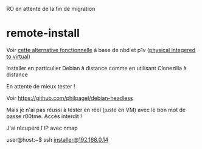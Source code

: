 RO en attente de la fin de migration







































# remote-install
Voir [cette alternative fonctionnelle](https://github.com/lenainjaune/nbd_remote_disk) à base de nbd et p1v ([physical integered to virtual](https://github.com/lenainjaune/p2v_vs_v2p_vs_p1v#p1v))

Installer en particulier Debian à distance comme en utilisant Clonezilla à distance

En attente de mieux tester !

Voir https://github.com/philpagel/debian-headless

Mais je n'ai pas réussi à tester en réel (juste en VM) avec le bon mot de passe r00tme. Accès interdit !

J'ai récupéré l'IP avec nmap

user@host:~$ ssh installer@192.168.0.14
